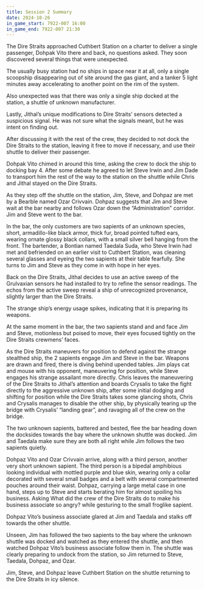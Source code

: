 ```yaml
---
title: Session 2 Summary
date: 2024-10-26
in_game_start: 7922-007 16:00
in_game_end: 7922-007 21:30
---
```


The Dire Straits approached Cuthbert Station on a charter to deliver a single passenger, Dohpak Vito there and back, no
questions asked. They soon discovered several things that were unexpected.

The usually busy station had no ships in space near it at all, only a single scoopship disappearing out of site around
the gas giant, and a tanker 5 light minutes away accelerating to another point on the rim of the system.

Also unexpected was that there was only a single ship docked at the station, a shuttle of unknown manufacturer.

Lastly, Jithal’s unique modifications to Dire Straits’ sensors detected a suspicious signal. He was not sure what the
signals meant, but he was intent on finding out.

After discussing it with the rest of the crew, they decided to not dock the Dire Straits to the station, leaving it free
to move if necessary, and use their shuttle to deliver their passenger.

Dohpak Vito chimed in around this time, asking the crew to dock the ship to docking bay 4. After some debate he agreed
to let Steve Irwin and Jim Dade to transport him the rest of the way to the station on the shuttle while Chris and
Jithal stayed on the Dire Straits.

As they step off the shuttle on the station, Jim, Steve, and Dohpaz are met by a Bearble named Ozar Crivvain. Dohpaz
suggests that Jim and Steve wait at the bar nearby and follows Ozar down the “Administration” corridor. Jim and Steve
went to the bar.

In the bar, the only customers are two sapients of an unknown species, short, armadillo-like black armor, thick fur,
broad pointed tufted ears, wearing ornate glossy black collars, with a small silver bell hanging from the front. The
bartender, a Bontian named Taedala Suda, who Steve Irwin had met and befriended on an earlier visit to Cuthbert Station,
was cleaning several glasses and eyeing the two sapients at their table fearfully. She turns to Jim and Steve as they
come in with hope in her eyes.

Back on the Dire Straits, Jithal decides to use an active sweep of the Grulvaxian sensors he had installed to try to
refine the sensor readings. The echos from the active sweep reveal a ship of unrecognized provenance, slightly larger
than the Dire Straits.

The strange ship’s energy usage spikes, indicating that it is preparing its weapons.

At the same moment in the bar, the two sapients stand and and face Jim and Steve, motionless but poised to move, their
eyes focused tightly on the Dire Straits crewmens’ faces.

As the Dire Straits maneuvers for position to defend against the strange stealthed ship, the 2 sapients engage Jim and
Steve in the bar. Weapons are drawn and fired, there is diving behind upended tables. Jim plays cat and mouse with his
opponent, maneuvering for position, while Steve engages his strange assailant more directly.
Chris leaves the maneuvering of the Dire Straits to Jithal’s attention and boards Crysalis to take the fight directly to
the aggressive unknown ship, after some initial dodging and shifting for position while the Dire Straits takes some
glancing shots, Chris and Crysalis manages to disable the other ship, by physically tearing up the bridge with Crysalis’
“landing gear”, and ravaging all of the crew on the bridge.

The two unknown sapients, battered and bested, flee the bar heading down the docksides towards the bay where the unknown
shuttle was docked. Jim and Taedala make sure they are both all right while Jim follows the two sapients quietly.

Dohpaz Vito and Ozar Crivvain arrive, along with a third person, another very short unknown sapient. The third person is
a bipedal amphibious looking individual with mottled purple and blue skin, wearing only a collar decorated with several
small badges and a belt with several compartmented pouches around their waist. Dohpaz, carrying a large metal case in one
hand, steps up to Steve and starts berating him for almost spoiling his business. Asking What did the crew of the Dire
Straits do to make his business associate so angry? while gesturing to the small froglike sapient.

Dohpaz Vito’s business associate glared at Jim and Taedala and stalks off towards the other shuttle.

Unseen, Jim has followed the two sapients to the bay where the unknown shuttle was docked and watched as they entered
the shuttle, and then watched Dohpaz Vito’s business associate follow them in. The shuttle was clearly preparing to
undock from the station, so Jim returned to Steve, Taedala, Dohpaz, and Ozar.

Jim, Steve, and Dohpaz leave Cuthbert Station on the shuttle returning to the Dire Straits in icy silence.
